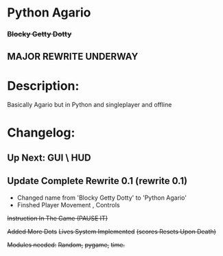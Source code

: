 # Python Agario
### ~~Blocky Getty Dotty~~

## MAJOR REWRITE UNDERWAY

# Description:

  Basically Agario but in Python and singleplayer and offline
  


# Changelog:
## Up Next: GUI \ HUD
## Update Complete Rewrite 0.1 (rewrite 0.1)
- Changed name from 'Blocky Getty Dotty' to 'Python Agario'
- Finshed Player Movement , Controls



~~Instruction In The Game   (PAUSE IT)~~


~~Added More Dots~~
~~Lives System Implemented~~
~~(scores Resets Upon Death)~~

~~Modules needed:~~
~~Random,~~
~~pygame,~~
~~time.~~

